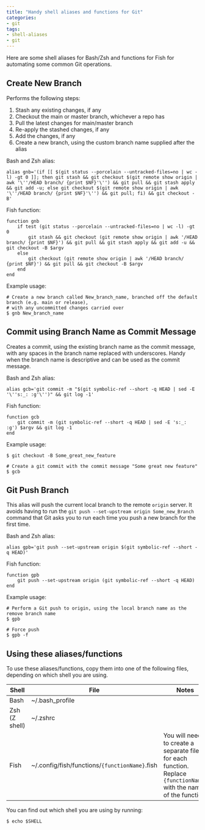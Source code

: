 ```yaml
---
title: "Handy shell aliases and functions for Git"
categories:
- git
tags:
- shell-aliases
- git
---
```


Here are some shell aliases for Bash/Zsh and functions for Fish for automating some common Git operations.   

## Create New Branch

Performs the following steps:

1. Stash any existing changes, if any
2. Checkout the main or master branch, whichever a repo has
3. Pull the latest changes for main/master branch
4. Re-apply the stashed changes, if any
5. Add the changes, if any
6. Create a new branch, using the custom branch name supplied after the alias

Bash and Zsh alias:

```shell
alias gnb='(if [[ $(git status --porcelain --untracked-files=no | wc -l) -gt 0 ]]; then git stash && git checkout $(git remote show origin | awk '\''/HEAD branch/ {print $NF}'\'') && git pull && git stash apply && git add -u; else git checkout $(git remote show origin | awk '\''/HEAD branch/ {print $NF}'\'') && git pull; fi) && git checkout -B'
```

Fish function:

```shell
function gnb
    if test (git status --porcelain --untracked-files=no | wc -l) -gt 0
        git stash && git checkout (git remote show origin | awk '/HEAD branch/ {print $NF}') && git pull && git stash apply && git add -u && git checkout -B $argv
    else
        git checkout (git remote show origin | awk '/HEAD branch/ {print $NF}') && git pull && git checkout -B $argv
    end
end
```

Example usage:

```shell
# Create a new branch called New_branch_name, branched off the default branch (e.g. main or release), 
# with any uncommitted changes carried over
$ gnb New_branch_name
```

## Commit using Branch Name as Commit Message

Creates a commit, using the existing branch name as the commit message, with any spaces in the branch name
replaced with underscores.  Handy when the branch name is descriptive and can be used as the commit message.  

Bash and Zsh alias:

```shell
alias gcb='git commit -m "$(git symbolic-ref --short -q HEAD | sed -E '\''s:_: :g'\'')" && git log -1'
```

Fish function:

```shell
function gcb
    git commit -m (git symbolic-ref --short -q HEAD | sed -E 's:_: :g') $argv && git log -1
end
```

Example usage:

```shell
$ git checkout -B Some_great_new_feature

# Create a git commit with the commit message "Some great new feature"
$ gcb
```

## Git Push Branch

This alias will push the current local branch to the remote `origin` server.  It avoids having to run the 
`git push --set-upstream origin Some_new_Branch` command that Git asks you to run each time you push a new branch for 
the first time.  

Bash and Zsh alias:

```shell
alias gpb='git push --set-upstream origin $(git symbolic-ref --short -q HEAD)'
```

Fish function:

```shell
function gpb
    git push --set-upstream origin (git symbolic-ref --short -q HEAD)
end
```

Example usage:

```shell
# Perform a Git push to origin, using the local branch name as the remove branch name
$ gpb

# Force push
$ gpb -f
```

## Using these aliases/functions

To use these aliases/functions, copy them into one of the following files, depending on which shell you are using.  

| Shell | File | Notes |
|---|---|---|
| Bash | ~/.bash_profile | |
| Zsh (Z shell) | ~/.zshrc | |
| Fish | ~/.config/fish/functions/`{functionName}`.fish | You will need to create a separate file for each function. Replace `{functionName}` with the name of the function |

You can find out which shell you are using by running:

```shell
$ echo $SHELL
```
